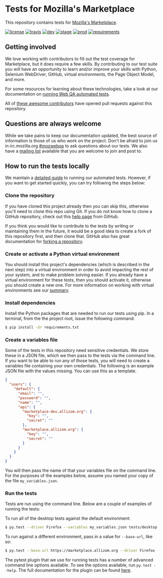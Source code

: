 # Tests for Mozilla's Marketplace
This repository contains tests for [Mozilla's Marketplace](https://marketplace.firefox.com/).

[![license](https://img.shields.io/badge/license-MPL%202.0-blue.svg)](https://github.com/mozilla/marketplace-tests/blob/master/LICENSE)
[![travis](https://img.shields.io/travis/mozilla/marketplace-tests.svg?label=travis)](http://travis-ci.org/mozilla/marketplace-tests/)
[![dev](https://img.shields.io/jenkins/s/https/webqa-ci.mozilla.com/marketplace.dev.svg?label=dev)](https://webqa-ci.mozilla.com/job/marketplace.dev/)
[![stage](https://img.shields.io/jenkins/s/https/webqa-ci.mozilla.com/marketplace.stage.saucelabs.svg?label=stage)](https://webqa-ci.mozilla.com/job/marketplace.stage.saucelabs/)
[![prod](https://img.shields.io/jenkins/s/https/webqa-ci.mozilla.com/marketplace.prod.svg?label=prod)](https://webqa-ci.mozilla.com/job/marketplace.prod/)
[![requirements](https://img.shields.io/requires/github/mozilla/marketplace-tests.svg)](https://requires.io/github/mozilla/marketplace-tests/requirements/?branch=master)

## Getting involved
We love working with contributors to fill out the test coverage for Marketplace,
but it does require a few skills. By contributing to our test suite you will
have an opportunity to learn and/or improve your skills with Python, Selenium
WebDriver, GitHub, virtual environments, the Page Object Model, and more.

For some resources for learning about these technologies, take a look at our
documentation on [running Web QA automated tests][running-tests].

All of [these awesome contributors][contributors] have opened pull requests against this
repository.

## Questions are always welcome
While we take pains to keep our documentation updated, the best source of
information is those of us who work on the project. Don't be afraid to join us
in irc.mozilla.org [#mozwebqa][irc] to ask questions about our tests. We also
have a [mailing list][list] available that you are welcome to join and post to.

## How to run the tests locally
We maintain a [detailed guide][running-tests] to running our automated tests.
However, if you want to get started quickly, you can try following the steps
below:

### Clone the repository
If you have cloned this project already then you can skip this, otherwise you'll
need to clone this repo using Git. If you do not know how to clone a GitHub
repository, check out this [help page][git-clone] from GitHub.

If you think you would like to contribute to the tests by writing or maintaining
them in the future, it would be a good idea to create a fork of this repository
first, and then clone that. GitHub also has great documentation for
[forking a repository][git-fork].

### Create or activate a Python virtual environment
You should install this project's dependencies (which is described in the next
step) into a virtual environment in order to avoid impacting the rest of your
system, and to make problem solving easier. If you already have a virtual
environment for these tests, then you should activate it, otherwise you should
create a new one. For more information on working with virtual environments see
our [summary][virtualenv].

### Install dependencies
Install the Python packages that are needed to run our tests using pip. In a
terminal, from the the project root, issue the following command:

```bash
$ pip install -Ur requirements.txt
```

### Create a variables file
Some of the tests in this repository need sensitive credentials. We store these
in a JSON file, which we then pass to the tests via the command line. If you
want to be able to run any of those tests, you will need to create a variables
file containing your own credentials. The following is an example JSON file with
the values missing. You can use this as a template.

```json
{
  "users": {
    "default": {
      "email": "",
      "password": "",
      "name": "",
      "api": {
        "marketplace-dev.allizom.org": {
          "key": "",
          "secret": ""
        },
        "marketplace.allizom.org": {
          "key": "",
          "secret": ""
        }
      }
    }
  }
}
```

You will then pass the name of that your variables file on the command line.
For the purposes of the examples below, assume you named your copy of the file
`my_variables.json`.

### Run the tests
Tests are run using the command line. Below are a couple of examples of running
the tests:

To run all of the desktop tests against the default environment:

```bash
$ py.test --driver Firefox --variables my_variables.json tests/desktop
```

To run against a different environment, pass in a value for `--base-url`, like so:

```bash
$ py.test --base-url https://marketplace.allizom.org --driver Firefox --variables my_variables.json tests/desktop
```

The pytest plugin that we use for running tests has a number of advanced
command line options available. To see the options available, run
`py.test --help`. The full documentation for the plugin can be found
[here][pytest-selenium].

[contributors]: https://github.com/mozilla/Addon-Tests/contributors
[git-clone]: https://help.github.com/articles/cloning-a-repository/
[git-fork]: https://help.github.com/articles/fork-a-repo/
[irc]: http://widget01.mibbit.com/?settings=1b10107157e79b08f2bf99a11f521973&server=irc.mozilla.org&channel=%23mozwebqa
[list]: https://mail.mozilla.org/listinfo/mozwebqa
[pytest-selenium]: https://github.com/mozilla/pytest-selenium
[running-tests]: https://developer.mozilla.org/en-US/docs/Mozilla/QA/Running_Web_QA_automated_tests
[virtualenv]: https://wiki.mozilla.org/QA/Execution/Web_Testing/Automation/Virtual_Environments
